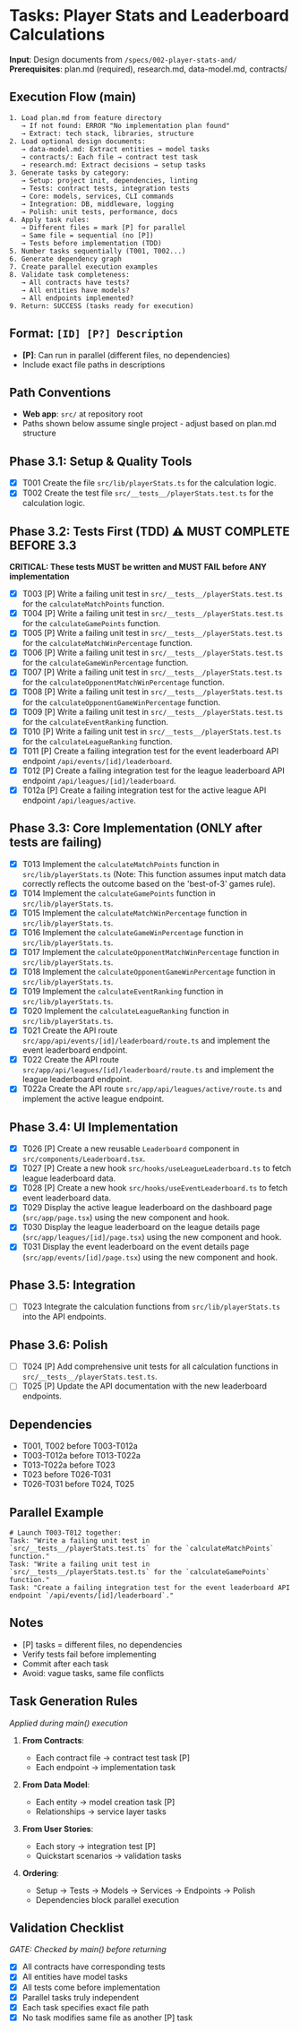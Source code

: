 # Tasks: Player Stats and Leaderboard Calculations

**Input**: Design documents from `/specs/002-player-stats-and/`
**Prerequisites**: plan.md (required), research.md, data-model.md, contracts/

## Execution Flow (main)
```
1. Load plan.md from feature directory
   → If not found: ERROR "No implementation plan found"
   → Extract: tech stack, libraries, structure
2. Load optional design documents:
   → data-model.md: Extract entities → model tasks
   → contracts/: Each file → contract test task
   → research.md: Extract decisions → setup tasks
3. Generate tasks by category:
   → Setup: project init, dependencies, linting
   → Tests: contract tests, integration tests
   → Core: models, services, CLI commands
   → Integration: DB, middleware, logging
   → Polish: unit tests, performance, docs
4. Apply task rules:
   → Different files = mark [P] for parallel
   → Same file = sequential (no [P])
   → Tests before implementation (TDD)
5. Number tasks sequentially (T001, T002...)
6. Generate dependency graph
7. Create parallel execution examples
8. Validate task completeness:
   → All contracts have tests?
   → All entities have models?
   → All endpoints implemented?
9. Return: SUCCESS (tasks ready for execution)
```

## Format: `[ID] [P?] Description`
- **[P]**: Can run in parallel (different files, no dependencies)
- Include exact file paths in descriptions

## Path Conventions
- **Web app**: `src/` at repository root
- Paths shown below assume single project - adjust based on plan.md structure

## Phase 3.1: Setup & Quality Tools
- [x] T001 Create the file `src/lib/playerStats.ts` for the calculation logic.
- [x] T002 Create the test file `src/__tests__/playerStats.test.ts` for the calculation logic.

## Phase 3.2: Tests First (TDD) ⚠️ MUST COMPLETE BEFORE 3.3
**CRITICAL: These tests MUST be written and MUST FAIL before ANY implementation**
- [x] T003 [P] Write a failing unit test in `src/__tests__/playerStats.test.ts` for the `calculateMatchPoints` function.
- [x] T004 [P] Write a failing unit test in `src/__tests__/playerStats.test.ts` for the `calculateGamePoints` function.
- [x] T005 [P] Write a failing unit test in `src/__tests__/playerStats.test.ts` for the `calculateMatchWinPercentage` function.
- [x] T006 [P] Write a failing unit test in `src/__tests__/playerStats.test.ts` for the `calculateGameWinPercentage` function.
- [x] T007 [P] Write a failing unit test in `src/__tests__/playerStats.test.ts` for the `calculateOpponentMatchWinPercentage` function.
- [x] T008 [P] Write a failing unit test in `src/__tests__/playerStats.test.ts` for the `calculateOpponentGameWinPercentage` function.
- [x] T009 [P] Write a failing unit test in `src/__tests__/playerStats.test.ts` for the `calculateEventRanking` function.
- [x] T010 [P] Write a failing unit test in `src/__tests__/playerStats.test.ts` for the `calculateLeagueRanking` function.
- [x] T011 [P] Create a failing integration test for the event leaderboard API endpoint `/api/events/[id]/leaderboard`.
- [x] T012 [P] Create a failing integration test for the league leaderboard API endpoint `/api/leagues/[id]/leaderboard`.
- [x] T012a [P] Create a failing integration test for the active league API endpoint `/api/leagues/active`.

## Phase 3.3: Core Implementation (ONLY after tests are failing)
- [x] T013 Implement the `calculateMatchPoints` function in `src/lib/playerStats.ts` (Note: This function assumes input match data correctly reflects the outcome based on the 'best-of-3' games rule).
- [x] T014 Implement the `calculateGamePoints` function in `src/lib/playerStats.ts`.
- [x] T015 Implement the `calculateMatchWinPercentage` function in `src/lib/playerStats.ts`.
- [x] T016 Implement the `calculateGameWinPercentage` function in `src/lib/playerStats.ts`.
- [x] T017 Implement the `calculateOpponentMatchWinPercentage` function in `src/lib/playerStats.ts`.
- [x] T018 Implement the `calculateOpponentGameWinPercentage` function in `src/lib/playerStats.ts`.
- [x] T019 Implement the `calculateEventRanking` function in `src/lib/playerStats.ts`.
- [x] T020 Implement the `calculateLeagueRanking` function in `src/lib/playerStats.ts`.
- [x] T021 Create the API route `src/app/api/events/[id]/leaderboard/route.ts` and implement the event leaderboard endpoint.
- [x] T022 Create the API route `src/app/api/leagues/[id]/leaderboard/route.ts` and implement the league leaderboard endpoint.
- [x] T022a Create the API route `src/app/api/leagues/active/route.ts` and implement the active league endpoint.

## Phase 3.4: UI Implementation
- [x] T026 [P] Create a new reusable `Leaderboard` component in `src/components/Leaderboard.tsx`.
- [x] T027 [P] Create a new hook `src/hooks/useLeagueLeaderboard.ts` to fetch league leaderboard data.
- [x] T028 [P] Create a new hook `src/hooks/useEventLeaderboard.ts` to fetch event leaderboard data.
- [x] T029 Display the active league leaderboard on the dashboard page (`src/app/page.tsx`) using the new component and hook.
- [x] T030 Display the league leaderboard on the league details page (`src/app/leagues/[id]/page.tsx`) using the new component and hook.
- [x] T031 Display the event leaderboard on the event details page (`src/app/events/[id]/page.tsx`) using the new component and hook.

## Phase 3.5: Integration
- [ ] T023 Integrate the calculation functions from `src/lib/playerStats.ts` into the API endpoints.

## Phase 3.6: Polish
- [ ] T024 [P] Add comprehensive unit tests for all calculation functions in `src/__tests__/playerStats.test.ts`.
- [ ] T025 [P] Update the API documentation with the new leaderboard endpoints.

## Dependencies
- T001, T002 before T003-T012a
- T003-T012a before T013-T022a
- T013-T022a before T023
- T023 before T026-T031
- T026-T031 before T024, T025

## Parallel Example
```
# Launch T003-T012 together:
Task: "Write a failing unit test in `src/__tests__/playerStats.test.ts` for the `calculateMatchPoints` function."
Task: "Write a failing unit test in `src/__tests__/playerStats.test.ts` for the `calculateGamePoints` function."
Task: "Create a failing integration test for the event leaderboard API endpoint `/api/events/[id]/leaderboard`."
```

## Notes
- [P] tasks = different files, no dependencies
- Verify tests fail before implementing
- Commit after each task
- Avoid: vague tasks, same file conflicts

## Task Generation Rules
*Applied during main() execution*

1. **From Contracts**:
   - Each contract file → contract test task [P]
   - Each endpoint → implementation task

2. **From Data Model**:
   - Each entity → model creation task [P]
   - Relationships → service layer tasks

3. **From User Stories**:
   - Each story → integration test [P]
   - Quickstart scenarios → validation tasks

4. **Ordering**:
   - Setup → Tests → Models → Services → Endpoints → Polish
   - Dependencies block parallel execution

## Validation Checklist
*GATE: Checked by main() before returning*

- [x] All contracts have corresponding tests
- [x] All entities have model tasks
- [x] All tests come before implementation
- [x] Parallel tasks truly independent
- [x] Each task specifies exact file path
- [x] No task modifies same file as another [P] task